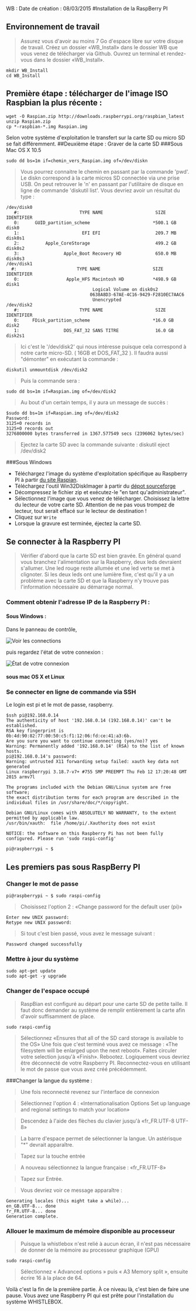 WB : Date de création :  08/03/2015
#Installation de la RaspBerry PI

## Environnement de travail
>Assurez vous d'avoir au moins 7 Go d'espace libre sur votre disque de travail.
>Créez un dossier «WB_Install» dans le dossier WB que vous venez de télécharger via Github.
>Ouvrez un terminal et rendez-vous dans le dossier «WB_Install».

    mkdir WB_Install
    cd WB_Install

## Première étape : télécharger de l'image ISO Raspbian la plus récente :
    wget -O Raspian.zip http://downloads.raspberrypi.org/raspbian_latest
    unzip Raspian.zip
    cp *-raspbian-*.img Raspian.img

Selon votre système d'exploitation le transfert sur la carte SD ou micro SD se fait différemment.
##Deuxième étape : Graver de la carte SD 
###Sous Mac OS X 10.5

    sudo dd bs=1m if=chemin_vers_Raspian.img of=/dev/diskn

>Vous pourrez connaitre le chemin en passant par la commande 'pwd'.
>Le diskn correspond à la carte micros SD connectée via une prise USB. 
>On peut retrouver le 'n' en passant par l'utilitaire de disque en ligne de commande 'diskutil list'. Vous devriez avoir un résultat du type :

    /dev/disk0
       #:                       TYPE NAME                    SIZE       IDENTIFIER
       0:      GUID_partition_scheme                        *500.1 GB   disk0
       1:                        EFI EFI                     209.7 MB   disk0s1
       2:          Apple_CoreStorage                         499.2 GB   disk0s2
       3:                 Apple_Boot Recovery HD             650.0 MB   disk0s3
    /dev/disk1
      #:                       TYPE NAME                    SIZE       IDENTIFIER
       0:                  Apple_HFS Macintosh HD           *498.9 GB   disk1
                                     Logical Volume on disk0s2
                                    0638A8D3-67AE-4C16-9429-F2810EC7AAC6
                                     Unencrypted
    /dev/disk2
       #:                       TYPE NAME                    SIZE       IDENTIFIER
       0:     FDisk_partition_scheme                        *16.0 GB    disk2
       1:                 DOS_FAT_32 SANS TITRE              16.0 GB    disk2s1

>Ici c'est le '/dev/disk2' qui  nous intéresse puisque cela correspond à notre carte micro-SD. ( 16GB et DOS_FAT_32 ).
>Il faudra aussi "démonter" en exécutant la commande :

    diskutil unmountdisk /dev/disk2

>Puis la commande sera : 

    sudo dd bs=1m if=Raspian.img of=/dev/disk2

>Au bout d'un certain temps, il y aura un message de succès :

    $sudo dd bs=1m if=Raspian.img of=/dev/disk2
    Password:
    3125+0 records in
    3125+0 records out
    3276800000 bytes transferred in 1367.577549 secs (2396062 bytes/sec)

>Ejectez la carte SD avec la commande suivante :
    diskutil eject /dev/disk2


###Sous Windows
* Téléchargez l'image du système d'exploitation spécifique au Raspberry PI à partir [du site Raspian](http://downloads.raspberrypi.org/raspbian_latest).
* Téléchargez l'outil Win32DiskImager à partir du [dépot sourceforge](http://sourceforge.net/projects/win32diskimager/)
* Décompressez le fichier zip et exécutez-le "en tant qu'administrateur".
* Sélectionnez l'image que vous venez de télécharger. Choisissez la lettre du lecteur de votre carte SD.
Attention de ne pas vous trompez de lecteur, tout serait effacé sur le lecteur de destination !
* Cliquez sur `Write`
* Lorsque la gravure est terminée, éjectez la carte SD.

## Se connecter à la Raspberry PI

>Vérifier d'abord que la carte SD est bien gravée. En général quand vous branchez l'alimentation sur la Raspberry, deux leds devraient s'allumer. Une led rouge reste allumée et une led verte se met à clignoter. Si les deux leds ont une lumière fixe, c'est qu'il y a un problème avec la carte SD et que la Raspberry n'y trouve pas l'information nécessaire au démarrage normal.

### Comment obtenir l'adresse IP de la Raspberry PI :

#### Sous Windows :
Dans le panneau de contrôle, 

![Voir les connections](http://www.hacktrix.com/wp-content/uploads/2010/09/delete-dial-up-connection-in-windows-7.png)

puis regardez l'état de votre connexion :

![État de votre connexion](http://www.home-network-help.com/images/network-connexion-status-for-network-adapter.jpg)
#### sous mac OS X et Linux
>

### Se connecter en ligne de commande via SSH

Le login est pi et le mot de passe, raspberry.

    $ssh pi@192.168.0.14
    The authenticity of host '192.168.0.14 (192.168.0.14)' can't be established.
    RSA key fingerprint is 0b:4d:90:82:77:00:50:c5:f1:12:06:fd:ce:41:a3:6b.
    Are you sure you want to continue connecting (yes/no)? yes
    Warning: Permanently added '192.168.0.14' (RSA) to the list of known hosts.
    pi@192.168.0.14's password: 
    Warning: untrusted X11 forwarding setup failed: xauth key data not generated
    Linux raspberrypi 3.18.7-v7+ #755 SMP PREEMPT Thu Feb 12 17:20:48 GMT 2015 armv7l
    
    The programs included with the Debian GNU/Linux system are free software;
    the exact distribution terms for each program are described in the
    individual files in /usr/share/doc/*/copyright.
    
    Debian GNU/Linux comes with ABSOLUTELY NO WARRANTY, to the extent
    permitted by applicable law.
    /usr/bin/xauth:  file /home/pi/.Xauthority does not exist
    
    NOTICE: the software on this Raspberry Pi has not been fully configured. Please run 'sudo raspi-config'
    
    pi@raspberrypi ~ $

## Les premiers pas sous RaspBerry PI
### Changer le mot de passe

    pi@raspberrypi ~ $ sudo raspi-config

>Choisissez l'option 2 : «Change password for the default user (pi)» 

    Enter new UNIX password: 
    Retype new UNIX password:

>Si tout c'est bien passé, vous avez le message suivant :

    Password changed successfully

### Mettre à jour du système

    sudo apt-get update
    sudo apt-get -y upgrade

### Changer de l'espace occupé

>RaspBian est configuré au départ pour une carte SD de petite taille. Il faut donc demander au système de remplir entièrement la carte afin d'avoir suffisamment de place.

    sudo raspi-config

>Sélectionnez «Ensures that all of the SD card storage is available to the OS»
>Une fois que c'est terminé vous avez ce message : «The filesystem will be enlarged upon the next reboot».
>Faites circuler votre selection jusqu'à «Finish».
>Rebootez.
>Logiquement vous devriez être déconnecté de votre Raspberry PI. Reconnectez-vous en utilisant le mot de passe que vous avez créé précédemment.

###Changer la langue du système :

>Une fois reconnecté revenez sur l'interface de connexion

>Sélectionnez l'option 4 : «Internationalisation Options   Set up language and regional settings to match your location»

>Descendez à l'aide des flèches du clavier jusqu'à «fr_FR.UTF-8 UTF-8»

>La barre d'espace permet de sélectionner la langue. Un astérisque "*" devrait apparaître.

>Tapez sur la touche entrée

>A nouveau sélectionnez la langue française : «fr_FR.UTF-8»

>Tapez sur Entrée.

>Vous devriez voir ce message apparaître :

    Generating locales (this might take a while)...
    en_GB.UTF-8... done
    fr_FR.UTF-8... done
    Generation complete.
### Allouer le maximum de mémoire disponible au processeur

>Puisque la whistlebox n'est relié à aucun écran, il n'est pas nécessaire de donner de la mémoire au processeur graphique (GPU)

    sudo raspi-config

>Sélectionnez « Advanced options » puis « A3 Memory split », ensuite écrire 16 à la place de 64.

Voilà c'est la fin de la première partie. À ce niveau là, c'est bien de faire une pause. Vous avez une Raspberry PI qui est prête pour l'installation du système WHISTLEBOX.
